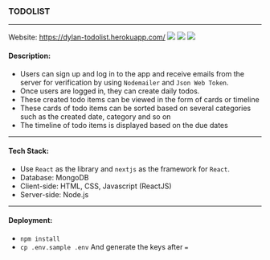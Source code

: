 ### TODOLIST

---

Website: https://dylan-todolist.herokuapp.com/
<img src="README_imgs/Example_1"/>
<img src="README_imgs/Example_2"/>
<img src="README_imgs/Example_3"/>

#### Description:

- Users can sign up and log in to the app and receive emails from the server for verification by using `Nodemailer` and `Json Web Token`.
- Once users are logged in, they can create daily todos.
- These created todo items can be viewed in the form of cards or timeline
- These cards of todo items can be sorted based on several categories such as the created date, category and so on
- The timeline of todo items is displayed based on the due dates

---

#### Tech Stack:

- Use `React` as the library and `nextjs` as the framework for `React`.
- Database: MongoDB
- Client-side: HTML, CSS, Javascript (ReactJS)
- Server-side: Node.js

---

#### Deployment:

- `npm install`
- `cp .env.sample .env` And generate the keys after `=`

